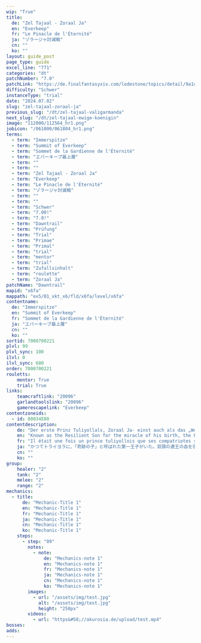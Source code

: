 ```yaml
---
wip: "True"
title:
  de: "Zel Tajaal - Zoraal Ja"
  en: "Everkeep"
  fr: "Le Pinacle de l'Éternité"
  ja: "ゾラージャ討滅戦"
  cn: ""
  ko: ""
layout: guide_post
page_type: guide
excel_line: "771"
categories: "dt"
patchNumber: "7.0"
patchLink: "https://de.finalfantasyxiv.com/lodestone/topics/detail/9a1d2364c6f0fed72a164f3252a59073f7d0c4fc"
difficulty: "Schwer"
instanceType: "trial"
date: "2024.07.02"
slug: "zel-tajaal-zoraal-ja"
previous_slug: "/dt/zel-tajaal-valigarmanda"
next_slug: "/dt/zel-tajaal-ewige-koenigin"
image: "112000/112564_hr1.png"
jobicon: "/061000/061804_hr1.png"
terms:
  - term: "Immerspitze"
  - term: "Summit of Everkeep"
  - term: "Sommet de la Gardienne de l'Éternité"
  - term: "エバーキープ最上層"
  - term: ""
  - term: ""
  - term: "Zel Tajaal - Zoraal Ja"
  - term: "Everkeep"
  - term: "Le Pinacle de l'Éternité"
  - term: "ゾラージャ討滅戦"
  - term: ""
  - term: ""
  - term: "Schwer"
  - term: "7.00!"
  - term: "7.0!"
  - term: "Dawntrail"
  - term: "Prüfung"
  - term: "Trial"
  - term: "Primae"
  - term: "Primal"
  - term: "trial"
  - term: "mentor"
  - term: "trial"
  - term: "Zufallsinhalt"
  - term: "roulette"
  - term: "Zoraal Ja"
patchName: "Dawntrail"
mapid: "x6fa"
mappath: "ex5/01_xkt_x6/fld/x6fa/level/x6fa"
contentname:
  de: "Immerspitze"
  en: "Summit of Everkeep"
  fr: "Sommet de la Gardienne de l'Éternité"
  ja: "エバーキープ最上層"
  cn: ""
  ko: ""
sortid: 7000700221
plvl: 99
plvl_sync: 100
ilvl: 0
ilvl_sync: 680
order: 7000700221
rouletts:
    mentor: True
    trial: True
links:
    teamcraftlink: "20096"
    garlandtoolslink: "20096"
    gamerescapelink: "Everkeep"
contentzoneids:
  - id: 80034E80
contentdescription:
    de: "Der erste Prinz Tuliyollals, Zoraal Ja- einst auch als das „Wunderkind“ bekannt. Als einziger leiblicher Nachkomme des zwillingsköpfigen Königs Gulool Ja Ja war es nicht nur sein unübliches Aussehen als blauschuppiger Hoobigo, das ihn stets als Auserwählten dastehen ließ. Stets mit dem übergroßen Schatten seines Vaters hadernd, beschritt er schließlich einen Pfad der nicht enden wollenden Gewalt, an dessen Ende er nun sogar sein Selbst verlor- alles nur, um der Welt seine Stärke zu beweisen. In die Ecke gedrängt, schlachtete er hierzu unzählige Unschuldige seines Volkes ab- in dem Streben, sich ihre Seelen eigen zu machen und ungeahnte Mächte zu erlangen. Doch der Zoraal Ja, der nun vor dir steht, ist nur mehr ein Schatten des ehemals anmutigen und geachteten Prinzen. Bringe dem von seinem selbst gewählten Pfad Gepeinigten seine letzte Ruhe."
    en: "Known as the Resilient Son for the miracle of his birth, the First Promise Zoraal Ja was driven solely by the desire to prove his worth. So it was that he had embarked upon the path of conquest, but it led him nowhere save to an empty summit. Having failed to win the throne and surpass his father, he remains consumed by his obsession and has devoured the souls of his own people in a bid to achieve his ends. For the sake of not only Tuliyollal, but the entire star, you must put an end to the struggle of this tormented man."
    fr: "Il était une fois un prince tuliyollois que ses compatriotes surnommaient “l'enfant prodige”... Unique descendant biologique de l'aurarque Gulool Ja Ja, Zoraal Ja incarne en outre un cas rarissime de Hoobigo recouvert des écailles bleues typiques des Boonewa. Hélas, tant de particularités firent que son sang royal lui monta à la tête, et l'engagea sur un chemin de violence et de destruction au bout duquel il s'était juré de prouver sa supériorité au monde. Après qu'il a échoué à hériter légitimement du trône de son pays natal, sa haine l'aura poussé jusqu'au parricide et à l'opprobre irrévocable aux yeux de tous les peuples qui l'auront eu pour souverain. Acculé au sommet froid et inhospitalier de la Gardienne de l'Éternité, symbole de l'impasse vers laquelle sa route délétère s'est toujours dirigée, il n'attend plus que vous pour déchaîner ses ultimes forces, gonflées à bloc des âmes d'êtres qu'il a tant fait souffrir à défaut de les protéger. Mettez un terme à son égoïsme sans bornes et envoyez-le rejoindre ses innombrables victimes!"
    ja: "かつてトライヨラに、「奇跡の子」と呼ばれた第一王子がいた。双頭の連王の血を引きながら、フビゴの顔立ちにブネワの青鱗を持つ稀なる姿で生まれた彼は、己の価値を証明せんと覇道を進み続けた。<br/><br/>だが、闘い歩んだ末に辿り着いたのは、失われた楼閣の空虚な頂だった。偉大な父王を超えることも、玉座を継承することも、民から愛されることもなく、行き場のない大空の下に追い詰められたのだ。守るべき命を喰らい、肥大化した自己に押しつぶされんとする哀れな男に、最後の引導を渡せ。"
    cn: ""
    ko: ""
group:
    healer: "2"
    tank: "2"
    melee: "2"
    range: "2"
mechanics:
  - title:
      de: "Mechanic-Title 1"
      en: "Mechanic-Title 1"
      fr: "Mechanic-Title 1"
      ja: "Mechanic-Title 1"
      cn: "Mechanic-Title 1"
      ko: "Mechanic-Title 1"
    steps:
      - step: "09"
        notes:
          - note:
              de: "Mechanics-note 1"
              en: "Mechanics-note 1"
              fr: "Mechanics-note 1"
              ja: "Mechanics-note 1"
              cn: "Mechanics-note 1"
              ko: "Mechanics-note 1"
        images:
          - url: "/assets/img/test.jpg"
            alt: "/assets/img/test.jpg"
            height: "250px"
        videos:
          - url: "https&#58;//akurosia.de/upload/test.mp4"
bosses:
adds:
---
```


